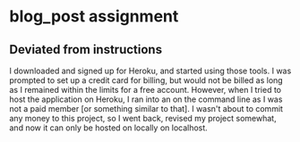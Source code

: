 # blog_post assignment

## Deviated from instructions

I downloaded and signed up for Heroku, and started using those tools. I was prompted to set up a credit card for billing, but would not be
billed as long as I remained within the limits for a free account. However, when I tried to host the application on Heroku, I ran into an 
on the command line as I was not a paid member [or something similar to that]. I wasn't about to commit any money to this project, so I went
back, revised my project somewhat, and now it can only be hosted on locally on localhost.
